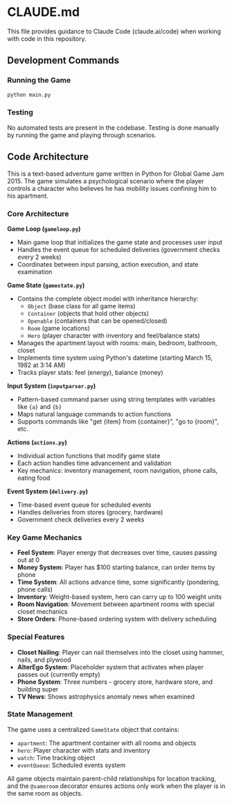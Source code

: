 # CLAUDE.md

This file provides guidance to Claude Code (claude.ai/code) when working with code in this repository.

## Development Commands

### Running the Game
```bash
python main.py
```

### Testing
No automated tests are present in the codebase. Testing is done manually by running the game and playing through scenarios.

## Code Architecture

This is a text-based adventure game written in Python for Global Game Jam 2015. The game simulates a psychological scenario where the player controls a character who believes he has mobility issues confining him to his apartment.

### Core Architecture

**Game Loop (`gameloop.py`)**
- Main game loop that initializes the game state and processes user input
- Handles the event queue for scheduled deliveries (government checks every 2 weeks)
- Coordinates between input parsing, action execution, and state examination

**Game State (`gamestate.py`)**
- Contains the complete object model with inheritance hierarchy:
  - `Object` (base class for all game items)
  - `Container` (objects that hold other objects)
  - `Openable` (containers that can be opened/closed)
  - `Room` (game locations)
  - `Hero` (player character with inventory and feel/balance stats)
- Manages the apartment layout with rooms: main, bedroom, bathroom, closet
- Implements time system using Python's datetime (starting March 15, 1982 at 3:14 AM)
- Tracks player stats: feel (energy), balance (money)

**Input System (`inputparser.py`)**
- Pattern-based command parser using string templates with variables like `{a}` and `{b}`
- Maps natural language commands to action functions
- Supports commands like "get {item} from {container}", "go to {room}", etc.

**Actions (`actions.py`)**
- Individual action functions that modify game state
- Each action handles time advancement and validation
- Key mechanics: inventory management, room navigation, phone calls, eating food

**Event System (`delivery.py`)**
- Time-based event queue for scheduled events
- Handles deliveries from stores (grocery, hardware)
- Government check deliveries every 2 weeks

### Key Game Mechanics

- **Feel System**: Player energy that decreases over time, causes passing out at 0
- **Money System**: Player has $100 starting balance, can order items by phone
- **Time System**: All actions advance time, some significantly (pondering, phone calls)
- **Inventory**: Weight-based system, hero can carry up to 100 weight units
- **Room Navigation**: Movement between apartment rooms with special closet mechanics
- **Store Orders**: Phone-based ordering system with delivery scheduling

### Special Features

- **Closet Nailing**: Player can nail themselves into the closet using hammer, nails, and plywood
- **AlterEgo System**: Placeholder system that activates when player passes out (currently empty)
- **Phone System**: Three numbers - grocery store, hardware store, and building super
- **TV News**: Shows astrophysics anomaly news when examined

### State Management

The game uses a centralized `GameState` object that contains:
- `apartment`: The apartment container with all rooms and objects
- `hero`: Player character with stats and inventory
- `watch`: Time tracking object
- `eventQueue`: Scheduled events system

All game objects maintain parent-child relationships for location tracking, and the `@sameroom` decorator ensures actions only work when the player is in the same room as objects.